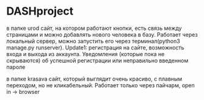 # DASHproject

в папке urod сайт, на котором работают кнопки, есть связь между страницами и можно добавлять нового человека в базу.
Работает через локальный сервер, можно запустить его через терминал(python3 manage.py runserver).
Update1: регистрация на сайте, возможность входа и выхода из аккаунта. Уведомления (которые пока не скрываются) об успешной регистрации или неправильно введенном пароле



в папке krasava сайт, который выглядит очень красиво, с плавным переходом, но не кликабельный.
Работает только через пайчарм, open in -> browser
